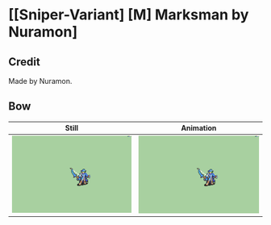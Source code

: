 # [\[Sniper-Variant\] \[M\] Marksman by Nuramon]

## Credit

Made by Nuramon.

## Bow

| Still | Animation |
| :---: | :-------: |
| ![Bow still](./Bow_000.png) | ![Bow animation](./Bow.gif) |
